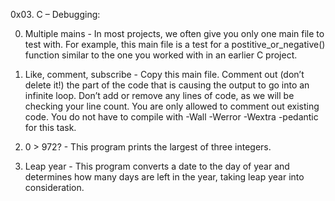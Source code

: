 0x03. C – Debugging:

0. Multiple mains - In most projects, we often give you only one main file to test with. For example, this main file is a test for a postitive_or_negative() function similar to the one you worked with in an earlier C project.

1. Like, comment, subscribe - Copy this main file. Comment out (don’t delete it!) the part of the code that is causing the output to go into an infinite loop. Don’t add or remove any lines of code, as we will be checking your line count. You are only allowed to comment out existing code. You do not have to compile with -Wall -Werror -Wextra -pedantic for this task.

2. 0 > 972? - This program prints the largest of three integers.

3. Leap year - This program converts a date to the day of year and determines how many days are left in the year, taking leap year into consideration.
